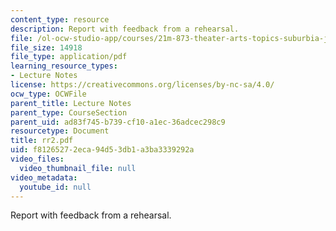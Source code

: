 ```yaml
---
content_type: resource
description: Report with feedback from a rehearsal.
file: /ol-ocw-studio-app/courses/21m-873-theater-arts-topics-suburbia-january-iap-2008/f81265272eca94d53db1a3ba3339292a_rr2.pdf
file_size: 14918
file_type: application/pdf
learning_resource_types:
- Lecture Notes
license: https://creativecommons.org/licenses/by-nc-sa/4.0/
ocw_type: OCWFile
parent_title: Lecture Notes
parent_type: CourseSection
parent_uid: ad83f745-b739-cf10-a1ec-36adcec298c9
resourcetype: Document
title: rr2.pdf
uid: f8126527-2eca-94d5-3db1-a3ba3339292a
video_files:
  video_thumbnail_file: null
video_metadata:
  youtube_id: null
---
```

Report with feedback from a rehearsal.